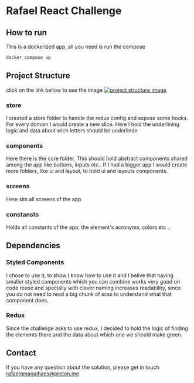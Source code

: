 # Rafael React Challenge
## How to run
This is a dockerized app, all you need is run the compose

```sh
docker compose up
```
## Project Structure
 click on the link bellow to see the image
[![project structure image](https://drive.google.com/file/d/1EU_oL5ioOIFCXlq63pI4GOz6Xlqy47K0/view?usp=sharing)](https://drive.google.com/file/d/1EU_oL5ioOIFCXlq63pI4GOz6Xlqy47K0/view?usp=sharing)
### store
I created a store folder to handle the redux config and expose some hooks. For every domain I would create a new slice. Here I hold the underlining logic and data about wich letters should be underlinde
### components
Here there is the core folder. This should hold abstract components shared among the app like buttons, inputs etc.. If I had a bigger app I would create more folders, like ui and layout, to hold ui and layouts components.
### screens
Here sits all screens of the app
### constansts
Holds all constants of the app, the element's acronyms, colors etc ..

## Dependencies
### Styled Components
I chose to use it, to show I know how to use it and I belive that having smaller styled components which you can combine works very good on code reuse and specially with clever naming increases readability, since you do not need to read a big chunk of scss to understand what that component does.

### Redux
Since the challenge asks to use redux, I decided to hold the logic of finding the elements there and the data about which one we should make green.

## Contact
If you have any question about the solution, please get in touch rafaelgmagalhaes@proton.me
